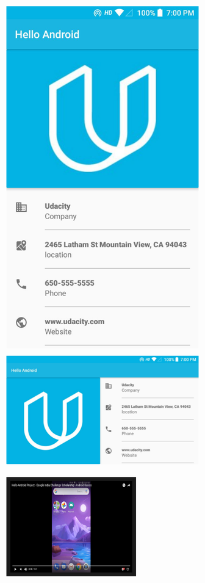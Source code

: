 <div align="center">
    <img src="https://github.com/hasanmohdkhan/Hello-Android---Udacity-basic-/blob/master/img.jpeg" width="600px"</img> 
</div>
<br>

<div align="center">
    <img src="https://github.com/hasanmohdkhan/Hello-Android---Udacity-basic-/blob/master/img_2.jpeg" width="600px"</img> 
</div>
<br>

<a href="https://www.youtube.com/watch?v=r2miSrwuSg4" target="_blank"><img src="https://github.com/hasanmohdkhan/Hello-Android---Udacity-basic-/blob/master/youtube.png" 
alt="IMAGE ALT TEXT HERE" width="320" height="240" border="10" /></a>




